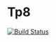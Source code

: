 # Tp8

[![Build Status](https://travis-ci.org/Nahuel-Silva/Tp8.svg?branch=master)](https://travis-ci.org/Nahuel-Silva/Tp8)
